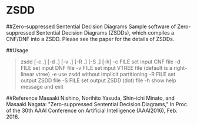 # ZSDD
##Zero-suppressed Sentential Decision Diagrams
Sample software of Zero-suppressed Sentential Decision Diagrams (ZSDDs), which compiles a CNF/DNF into a ZSDD. Please see the paper for the details of ZSDDs.


##Usage

>zsdd [-c .] [-d .] [-v .] [-R .] [-S .]  [-h]
>    -c FILE        set input CNF file
>    -d FILE        set input DNF file
>    -v FILE        set input VTREE file (default is a right-linear vtree)
>    -e             use zsdd without implicit partitioning
>    -R FILE        set output ZSDD file
>    -S FILE        set output ZSDD (dot) file
>    -h             show help message and exit

##Reference
Masaaki Nishino, Norihito Yasuda, Shin-ichi Minato, and Masaaki Nagata: "Zero-suppressed Sentential Decision Diagrams," In Proc. of the 30th AAAI Conference on Artificial Intelligence (AAAI2016), Feb. 2016.
